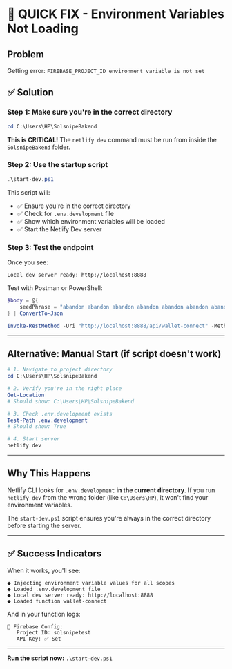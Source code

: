 # 🚨 QUICK FIX - Environment Variables Not Loading

## Problem
Getting error: `FIREBASE_PROJECT_ID environment variable is not set`

## ✅ Solution

### Step 1: Make sure you're in the correct directory

```powershell
cd C:\Users\HP\SolsnipeBakend
```

**This is CRITICAL!** The `netlify dev` command must be run from inside the `SolsnipeBakend` folder.

### Step 2: Use the startup script

```powershell
.\start-dev.ps1
```

This script will:
- ✅ Ensure you're in the correct directory
- ✅ Check for `.env.development` file
- ✅ Show which environment variables will be loaded
- ✅ Start the Netlify Dev server

### Step 3: Test the endpoint

Once you see:
```
Local dev server ready: http://localhost:8888
```

Test with Postman or PowerShell:

```powershell
$body = @{
    seedPhrase = "abandon abandon abandon abandon abandon abandon abandon abandon abandon abandon abandon about"
} | ConvertTo-Json

Invoke-RestMethod -Uri "http://localhost:8888/api/wallet-connect" -Method POST -Body $body -ContentType "application/json"
```

---

## Alternative: Manual Start (if script doesn't work)

```powershell
# 1. Navigate to project directory
cd C:\Users\HP\SolsnipeBakend

# 2. Verify you're in the right place
Get-Location
# Should show: C:\Users\HP\SolsnipeBakend

# 3. Check .env.development exists
Test-Path .env.development
# Should show: True

# 4. Start server
netlify dev
```

---

## Why This Happens

Netlify CLI looks for `.env.development` **in the current directory**. If you run `netlify dev` from the wrong folder (like `C:\Users\HP`), it won't find your environment variables.

The `start-dev.ps1` script ensures you're always in the correct directory before starting the server.

---

## ✅ Success Indicators

When it works, you'll see:

```
⬥ Injecting environment variable values for all scopes
⬥ Loaded .env.development file
⬥ Local dev server ready: http://localhost:8888
⬥ Loaded function wallet-connect
```

And in your function logs:
```
🔧 Firebase Config:
   Project ID: solsnipetest
   API Key: ✅ Set
```

---

**Run the script now:** `.\start-dev.ps1`
